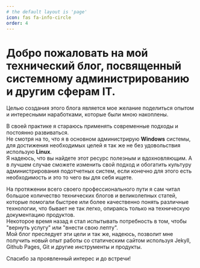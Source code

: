 ```yaml
---
# the default layout is 'page'
icon: fas fa-info-circle
order: 4
---
```


# Добро пожаловать на мой технический блог, посвященный системному администрированию и другим сферам IT.

Целью создания этого блога является мое желание поделиться опытом и интересными наработками, которые были мною накоплены.

В своей практике я стараюсь применять современные подходы и постоянно развиваться.  
Не смотря на то, что я в основном администрирую **Windows** системы, для достижения необходимых целей я так же не без удовольствия использую **Linux**.  
Я надеюсь, что вы найдете этот ресурс полезным и вдохновляющим. А в лучшем случае сможете изменить свой подход и обогатить культуру администрирования подотчетных систем, если конечно для этого есть необходимость и это то чего вы для себя ищете.

На протяжении всего своего профессионального пути я сам читал большое количество технических блогов и великолепных статей, которые помогали быстрее или более качественно понять различные технологии, что бывает не так легко, опираясь только на техническую документацию продуктов.  
Некоторое время назад я стал испытывать потребность в том, чтобы "вернуть услугу" или "внести свою лепту".  
Мой блог преследует эти цели и так же, надеюсь, позволит мне получить новый опыт работы со статическим сайтом используя Jekyll, Github Pages, Git и другие инструменты и продукты.

Спасибо за проявленный интерес и до встречи!